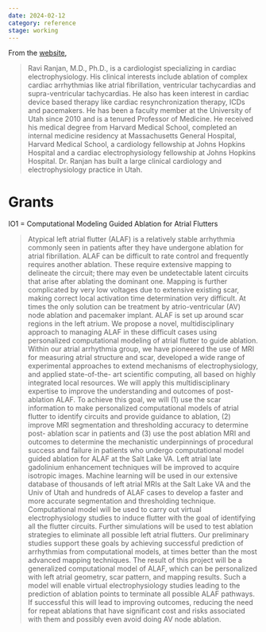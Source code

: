 ```yaml
---
date: 2024-02-12
category: reference
stage: working
---
```


From the [website](https://cvrti.utah.edu/the-ranjan-laboratory/), 

> Ravi Ranjan, M.D., Ph.D., is a cardiologist specializing in cardiac electrophysiology. His clinical interests include ablation of complex cardiac arrhythmias like atrial fibrillation, ventricular tachycardias and supra-ventricular tachycardias. He also has keen interest in cardiac device based therapy like cardiac resynchronization therapy, ICDs and pacemakers. He has been a faculty member at the University of Utah since 2010 and is a tenured Professor of Medicine. He received his medical degree from Harvard Medical School, completed an internal medicine residency at Massachusetts General Hospital, Harvard Medical School, a cardiology fellowship at Johns Hopkins Hospital and a cardiac electrophysiology fellowship at Johns Hopkins Hospital. Dr. Ranjan has built a large clinical cardiology and electrophysiology practice in Utah.


# Grants

IO1 = Computational Modeling Guided Ablation for Atrial Flutters

> Atypical left atrial flutter (ALAF) is a relatively stable arrhythmia commonly seen in patients after they have undergone ablation for atrial fibrillation. ALAF can be difficult to rate control and frequently requires another ablation. These require extensive mapping to delineate the circuit; there may even be undetectable latent circuits that arise after ablating the dominant one. Mapping is further complicated by very low voltages due to extensive existing scar, making correct local activation time determination very difficult. At times the only solution can be treatment by atrio-ventricular (AV) node ablation and pacemaker implant. ALAF is set up around scar regions in the left atrium. We propose a novel, multidisciplinary approach to managing ALAF in these difficult cases using personalized computational modeling of atrial flutter to guide ablation. Within our atrial arrhythmia group, we have pioneered the use of MRI for measuring atrial structure and scar, developed a wide range of experimental approaches to extend mechanisms of electrophysiology, and applied state-of-the- art scientific computing, all based on highly integrated local resources. We will apply this multidisciplinary expertise to improve the understanding and outcomes of post-ablation ALAF. To achieve this goal, we will (1) use the scar information to make personalized computational models of atrial flutter to identify circuits and provide guidance to ablation, (2) improve MRI segmentation and thresholding accuracy to determine post- ablation scar in patients and (3) use the post ablation MRI and outcomes to determine the mechanistic underpinnings of procedural success and failure in patients who undergo computational model guided ablation for ALAF at the Salt Lake VA. Left atrial late gadolinium enhancement techniques will be improved to acquire isotropic images. Machine learning will be used in our extensive database of thousands of left atrial MRIs at the Salt Lake VA and the Univ of Utah and hundreds of ALAF cases to develop a faster and more accurate segmentation and thresholding technique. Computational model will be used to carry out virtual electrophysiology studies to induce flutter with the goal of identifying all the flutter circuits. Further simulations will be used to test ablation strategies to eliminate all possible left atrial flutters. Our preliminary studies support these goals by achieving successful prediction of arrhythmias from computational models, at times better than the most advanced mapping techniques. The result of this project will be a generalized computational model of ALAF, which can be personalized with left atrial geometry, scar pattern, and mapping results. Such a model will enable virtual electrophysiology studies leading to the prediction of ablation points to terminate all possible ALAF pathways. If successful this will lead to improving outcomes, reducing the need for repeat ablations that have significant cost and risks associated with them and possibly even avoid doing AV node ablation.